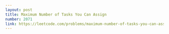 ```yaml
---
layout: post
title: Maximum Number of Tasks You Can Assign
number: 2071
link: https://leetcode.com/problems/maximum-number-of-tasks-you-can-assign
---
```

